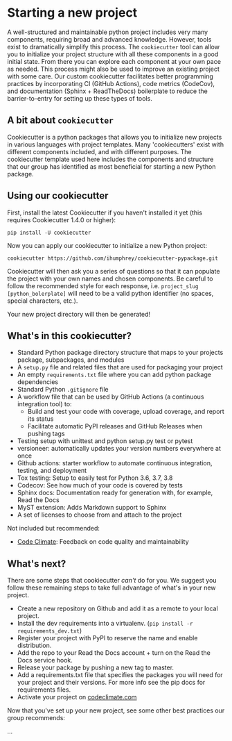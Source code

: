 # Starting a new project

A well-structured and maintainable python project includes very many components, requiring broad and advanced knowledge.
However, tools exist to dramatically simplify this process. The `cookiecutter` tool can allow you to initialize
your project structure with all these components in a good initial state. From there you can explore each component at
your own pace as needed. This process might also be used to improve an existing project with some care. Our custom 
cookiecutter facilitates better programming practices by incorporating CI (GitHub Actions), code metrics (CodeCov), and 
documentation (Sphinx + ReadTheDocs) boilerplate to reduce the barrier-to-entry for setting up these types of tools.

## A bit about `cookiecutter`

Cookiecutter is a python packages that allows you to initialize new projects in various languages with project templates.
Many 'cookiecutters' exist with different components included, and with different purposes. The cookiecutter template 
used here includes the components and structure that our group has identified as most beneficial for starting a new
Python package.

## Using our cookiecutter

First, install the latest Cookiecutter if you haven't installed it yet (this requires Cookiecutter 1.4.0 or higher):

```
pip install -U cookiecutter
```

Now you can apply our cookiecutter to initialize a new Python project: 

```
cookiecutter https://github.com/ihumphrey/cookiecutter-pypackage.git
```

Cookiecutter will then ask you a series of questions so that it can populate the project with your own names and chosen
components. Be careful to follow the recommended style for each response, i.e. `project_slug [python_bolerplate]` will
need to be a valid python identifier (no spaces, special characters, etc.).

Your new project directory will then be generated!

## What's in this cookiecutter?

- Standard Python package directory structure that maps to your projects package, subpackages, and modules
- A `setup.py` file and related files that are used for packaging your project
- An empty `requirements.txt` file where you can add python package dependencies
- Standard Python `.gitignore` file
- A workflow file that can be used by GitHub Actions (a continuous integration tool) to:
  - Build and test your code with coverage, upload coverage, and report its status
  - Facilitate automatic PyPI releases and GitHub Releases when pushing tags
- Testing setup with unittest and python setup.py test or pytest
- versioneer: automatically updates your version numbers everywhere at once
- Github actions: starter workflow to automate continuous integration, testing, and deployment
- Tox testing: Setup to easily test for Python 3.6, 3.7, 3.8
- Codecov: See how much of your code is covered by tests
- Sphinx docs: Documentation ready for generation with, for example, Read the Docs
- MyST extension: Adds Markdown support to Sphinx
- A set of licenses to choose from and attach to the project

Not included but recommended:

- [Code Climate](https://docs.codeclimate.com/): Feedback on code quality and maintainability

## What's next?

There are some steps that cookiecutter *can't* do for you. We suggest you follow these remaining steps to take full
advantage of what's in your new project.

- Create a new repository on Github and add it as a remote to your local project.
- Install the dev requirements into a virtualenv. (`pip install -r requirements_dev.txt`)
- Register your project with PyPI to reserve the name and enable distribution.
- Add the repo to your Read the Docs account + turn on the Read the Docs service hook.
- Release your package by pushing a new tag to master.
- Add a requirements.txt file that specifies the packages you will need for your project and their versions. For more info see the pip docs for requirements files.
- Activate your project on [codeclimate.com](https://docs.codeclimate.com/)

Now that you've set up your new project, see some other best practices our group recommends:

...